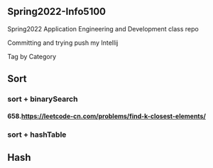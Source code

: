 ## Spring2022-Info5100
Spring2022 Application Engineering and Development class repo

Committing and trying push my Intellij

Tag by Category

## Sort 
### sort + binarySearch
#### 658.https://leetcode-cn.com/problems/find-k-closest-elements/
### sort + hashTable
### 
###

## Hash
### 